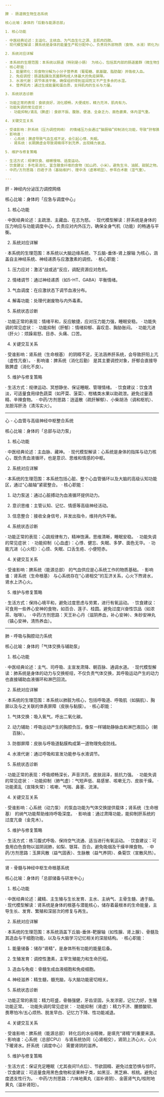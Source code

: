 ```yaml
---

脾 - 肠道微生物生态系统

核心比喻：身体的「后勤与能源总部」

1. 核心功能

· 中医经典论述：主运化、主统血、为气血生化之源、主肌肉四肢。
· 现代模型解读：脾系统是身体的能量生产和分配中心，负责将外部物质（食物、水液）转化为内部可用的能量（气血），并维持内部环境的稳定。

2. 系统对应详解

· 本系统的生理范围：本系统以肠道（特别是小肠） 为核心，包括其内部的肠道菌群（微生物生态系统）、相关的消化腺（如胰腺），以及整个消化吸收过程。
· 核心职能：
  1. 能量转化：将食物分解为小分子营养素（葡萄糖、氨基酸、脂肪酸）并吸收入血。
  2. 免疫调控：肠道黏膜及其菌群构成人体最大的免疫屏障。
  3. 水液代谢：调节体液平衡，确保组织得到滋润而又不产生多余的水湿。
  4. 营养肌肉：通过生成能量和蛋白质，支持肌肉的生长与力量。

3. 系统状态诊断

· 功能正常的表现：食欲良好，消化顺畅，大便成形，精力充沛，肌肉有力。
· 功能失调的常见症状：
  · 功能抑制/紊乱（脾虚）：食欲不振、腹胀、便溏、全身乏力、面色萎黄、体内湿气重。

4. 关键交互关系

· 受谁影响：肝系统（压力调控网络） 的情绪压力会通过“脑肠轴”抑制消化功能，导致“肝郁脾虚”。
· 影响谁：
  · 心系统：脾虚导致气血生成不足，会引起心悸、失眠。
  · 肾系统：长期脾虚会导致肾精得不到充养，出现精力衰退。

5. 维护与修复策略

· 生活方式：规律饮食、细嚼慢咽、适度运动。
· 饮食建议：多吃易消化、富含膳食纤维的食物（如山药、小米）。避免生冷、油腻、甜腻之物。
· 中药/方剂思路：四君子汤（基础维护）、理中汤（虚寒明显）、参苓白术散（湿气重）。

---
```


肝 - 神经内分泌压力调控网络

核心比喻：身体的「应急与调度中心」

1. 核心功能

· 中医经典论述：主疏泄、主藏血、在志为怒。
· 现代模型解读：肝系统是身体的压力响应与功能调度中心，负责应对内外压力，确保全身气机（功能）的畅通与平衡。

2. 系统对应详解

· 本系统的生理范围：本系统以大脑边缘系统、下丘脑-垂体-肾上腺轴 为核心，涵盖自主神经系统、神经递质与应激激素的调控。
· 核心职能：
  1. 压力应对：激活“战或逃”反应，调配资源应对危机。
  2. 情绪调节：通过神经递质（如5-HT、GABA）平衡情绪。
  3. 气血调度：在应激状态下调节血液分布。
  4. 解毒功能：处理代谢废物与内外毒素。

3. 系统状态诊断

· 功能正常的表现：情绪平和，反应敏捷，应对压力能力强，睡眠安稳。
· 功能失调的常见症状：
  · 功能抑制（肝郁）：情绪抑郁、喜叹息、胸胁胀闷。
  · 功能亢进（肝火）：烦躁易怒、目赤、头痛、口苦。

4. 关键交互关系

· 受谁影响：肾系统（生命根基） 的阴精不足，无法涵养肝系统，会导致肝阳上亢（虚性亢奋）。
· 影响谁：脾系统（消化后勤） 是其主要调控对象，肝郁会直接导致脾虚（消化不良）。

5. 维护与修复策略

· 生活方式：规律运动、冥想静坐、保证睡眠、管理情绪。
· 饮食建议：饮食清淡，可适量食用绿色蔬菜（如芹菜、菠菜）、柑橘类水果以助疏泄。避免过量酒精、辛辣食物。
· 中药/方剂思路：逍遥散（疏肝解郁）、小柴胡汤（调和枢机）、龙胆泻肝汤（清泻实火）。

---

心 - 心血管与高级神经中枢整合系统

核心比喻：身体的「总部与动力泵」

1. 核心功能

· 中医经典论述：主血脉、藏神。
· 现代模型解读：心系统是身体的指挥与动力核心，既负责血液循环，也是意识、思维和情感的中枢。

2. 系统对应详解

· 本系统的生理范围：本系统包括心脏、整个心血管循环以及大脑的高级认知功能区，通过“心脑轴”紧密整合。
· 核心职能：
  1. 动力泵送：通过心脏搏动为血液循环提供动力。
  2. 意识思维：主管认知、记忆、情感等高级神经活动。
  3. 信息整合：接收全身信号，并发出指令，维持内外平衡。

3. 系统状态诊断

· 功能正常的表现：心跳规律有力，精神饱满，思维清晰，睡眠安稳。
· 功能失调的常见症状：
  · 功能抑制（心血虚）：心悸、健忘、失眠、多梦、面色无华。
  · 功能亢进（心火旺）：心烦、失眠、口舌生疮、小便短赤。

4. 关键交互关系

· 受谁影响：脾系统（能源总部） 的气血供应是心系统工作的物质基础。
· 影响谁：肾系统（生命根基） 与心系统存在“心肾相交”的互济关系，心火下煦肾水，肾水上济心火。

5. 维护与修复策略

· 生活方式：保持心境平和，避免过度思虑与劳累，进行有氧运动。
· 饮食建议：可食用一些养心安神的食物，如百合、莲子、桂圆。避免过度兴奋性饮品（如浓茶、咖啡）。
· 中药/方剂思路：天王补心丹（滋阴养血，补心安神）、朱砂安神丸（镇心安神，清热养血）。

---

肺 - 呼吸与胸腔动力系统

核心比喻：身体的「气体交换与辅助泵」

1. 核心功能

· 中医经典论述：主气、司呼吸、主宣发肃降、朝百脉、通调水道。
· 现代模型解读：肺系统是身体的动力与交换枢纽，不仅负责气体交换，其呼吸运动产生的动力也直接辅助血液循环和淋巴回流。

2. 系统对应详解

· 本系统的生理范围：本系统以肺脏为核心，包括呼吸道、呼吸肌（如膈肌）、胸廓以及与之关联的体表屏障（皮肤与黏膜）。
· 核心职能：
  1. 气体交换：吸入氧气，呼出二氧化碳。
  2. 动力辅助：呼吸运动产生的胸腔负压，像泵一样辅助静脉血和淋巴液回心（朝百脉）。
  3. 防御屏障：皮肤与呼吸道黏膜构成第一道物理免疫防线。
  4. 水液代谢：通过呼吸和宣发功能参与水液调节。

3. 系统状态诊断

· 功能正常的表现：呼吸顺畅深长，声音洪亮，皮肤润泽，抵抗力强。
· 功能失调的常见症状：
  · 功能抑制（肺气虚）：气短声低、易感冒、咳嗽无力、皮肤干燥。
  · 功能紊乱（宣降失常）：咳嗽、气喘、鼻塞、流涕。

4. 关键交互关系

· 受谁影响：心系统（动力泵） 的泵血功能为气体交换提供载体；肾系统（生命根基） 的纳气功能帮助维持呼吸深度。
· 影响谁：通过肃降功能，能抑制肝系统的过度亢奋（金克木）。

5. 维护与修复策略

· 生活方式：练习腹式呼吸、保持空气流通、适当进行有氧运动。
· 饮食建议：可食用白色食物以滋阴润肺，如梨、银耳、百合。避免吸烟及干燥辛辣食物。
· 中药/方剂思路：玉屏风散（益气固表）、生脉散（益气养阴）、桑菊饮（宣散风热）。

---

肾 - 骨髓与神经中枢生命根基系统

核心比喻：身体的「总部储备与研发中心」

1. 核心功能

· 中医经典论述：藏精、主生殖与生长发育、主水、主纳气、主骨生髓、通于脑。
· 现代模型解读：肾系统是身体的根基与潜能核心，储存着最根本的生命能量，主导生长、发育、繁殖和深层次的修复与再生。

2. 系统对应详解

· 本系统的生理范围：本系统涵盖下丘脑-垂体-靶腺轴（如性腺、肾上腺）、骨髓及其造血与干细胞功能，以及与大脑学习记忆相关的深层结构。
· 核心职能：
  1. 能量储备：储存“肾精”，是身体所有功能的能量后备。
  2. 生殖发育：调控性激素，主宰生殖能力和生命历程。
  3. 造血与免疫：骨髓生成血液细胞和免疫细胞。
  4. 神经滋养：精生髓，髓充脑，与大脑功能密切相关。

3. 系统状态诊断

· 功能正常的表现：精力旺盛，骨骼强健，牙齿坚固，头发浓密，记忆力好，生殖功能正常。
· 功能失调的常见症状：
  · 功能抑制（肾虚）：精力不济、腰膝酸软、畏寒怕冷/五心烦热、脱发早白、记忆力下降、性功能减退。

4. 关键交互关系

· 受谁影响：脾系统（能源总部） 转化后的水谷精微，是填充“肾精”的重要来源。
· 影响谁：心系统（总部CPU） 与肾系统协同（心肾相交），肾阴上济心火，心火下暖肾水。肝系统（调度中心） 需要肾阴的滋养。

5. 维护与修复策略

· 生活方式：保证充足睡眠（尤其夜间11点后）、节欲固精、避免过度恐惧与惊吓。
· 饮食建议：可适量食用黑色食物和坚果种子类，如黑豆、黑芝麻、核桃。避免过度透支性行为。
· 中药/方剂思路：六味地黄丸（滋补肾阴）、金匮肾气丸/桂附地黄丸（温补肾阳）。

---
